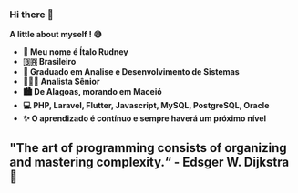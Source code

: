 ### Hi there 👋

<b>A little about myself ! 😅<br>
- 🙆 Meu nome é Ítalo Rudney<br>
- 🇧🇷 Brasileiro<br>
- 🧠 Graduado em Analise e Desenvolvimento de Sistemas<br>
- 👨🏼‍💻 Analista Sênior<br>
- 🏙 De Alagoas, morando em Maceió<br>
- 💻 PHP, Laravel, Flutter, Javascript, MySQL, PostgreSQL, Oracle<br>
- ✨ O aprendizado é contínuo e sempre haverá um próximo nível<br>
 <h2>
"The art of programming consists of organizing and mastering complexity.“ - Edsger W. Dijkstra 🚀
  </h2>
 </b>
